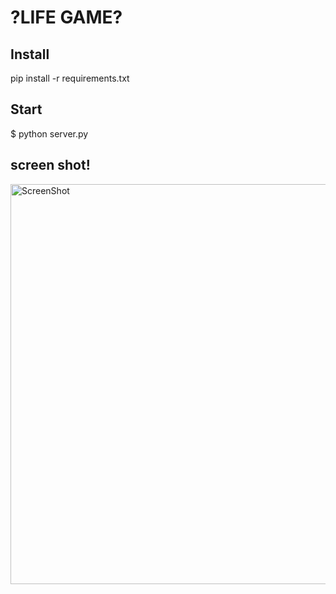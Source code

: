 # ?LIFE GAME?

## Install
pip install -r requirements.txt

## Start
$ python server.py

## screen shot!
<img width="640" alt="ScreenShot" src="https://user-images.githubusercontent.com/56730772/89705947-7e945f80-d99c-11ea-8250-1cc0b7b0b95d.png">
